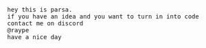 <pre>
hey this is parsa. 
if you have an idea and you want to turn in into code 
contact me on discord
@raype
have a nice day
</pre>
